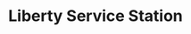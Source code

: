 ---
title: "Liberty Service Station"
url: /winchester/liberty-service-station/
shop: Autowerkstatt
---